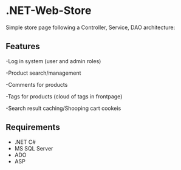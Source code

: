 # .NET-Web-Store
Simple store page following a Controller, Service, DAO architecture:

## Features
-Log in system (user and admin roles)

-Product search/management

-Comments for products

-Tags for products (cloud of tags in frontpage)

-Search result caching/Shooping cart cookeis



## Requirements

- .NET C#
- MS SQL Server
- ADO
- ASP
